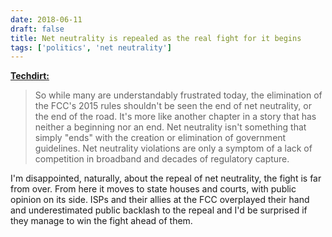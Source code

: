 ```yaml
---
date: 2018-06-11
draft: false
title: Net neutrality is repealed as the real fight for it begins
tags: ['politics', 'net neutrality']
---
```


**[Techdirt:](https://www.techdirt.com/articles/20180611/08382240010/net-neutrality-rules-die-today-backlash-is-just-getting-started.shtml)**

> So while many are understandably frustrated today, the elimination of the FCC's 2015 rules shouldn't be seen the end of net neutrality, or the end of the road. It's more like another chapter in a story that has neither a beginning nor an end. Net neutrality isn't something that simply "ends" with the creation or elimination of government guidelines. Net neutrality violations are only a symptom of a lack of competition in broadband and decades of regulatory capture.<!-- excerpt -->

I'm disappointed, naturally, about the repeal of net neutrality, the fight is far from over. From here it moves to state houses and courts, with public opinion on its side. ISPs and their allies at the FCC overplayed their hand and underestimated public backlash to the repeal and I'd be surprised if they manage to win the fight ahead of them.
